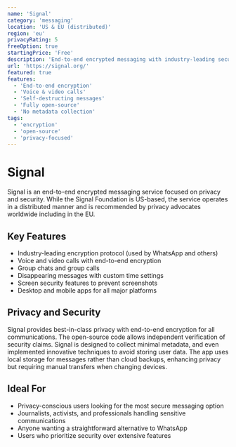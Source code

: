 ```yaml
---
name: 'Signal'
category: 'messaging'
location: 'US & EU (distributed)'
region: 'eu'
privacyRating: 5
freeOption: true
startingPrice: 'Free'
description: 'End-to-end encrypted messaging with industry-leading security.'
url: 'https://signal.org/'
featured: true
features:
  - 'End-to-end encryption'
  - 'Voice & video calls'
  - 'Self-destructing messages'
  - 'Fully open-source'
  - 'No metadata collection'
tags:
  - 'encryption'
  - 'open-source'
  - 'privacy-focused'
---
```


# Signal

Signal is an end-to-end encrypted messaging service focused on privacy and security. While the Signal Foundation is US-based, the service operates in a distributed manner and is recommended by privacy advocates worldwide including in the EU.

## Key Features

- Industry-leading encryption protocol (used by WhatsApp and others)
- Voice and video calls with end-to-end encryption
- Group chats and group calls
- Disappearing messages with custom time settings
- Screen security features to prevent screenshots
- Desktop and mobile apps for all major platforms

## Privacy and Security

Signal provides best-in-class privacy with end-to-end encryption for all communications. The open-source code allows independent verification of security claims. Signal is designed to collect minimal metadata, and even implemented innovative techniques to avoid storing user data. The app uses local storage for messages rather than cloud backups, enhancing privacy but requiring manual transfers when changing devices.

## Ideal For

- Privacy-conscious users looking for the most secure messaging option
- Journalists, activists, and professionals handling sensitive communications
- Anyone wanting a straightforward alternative to WhatsApp
- Users who prioritize security over extensive features